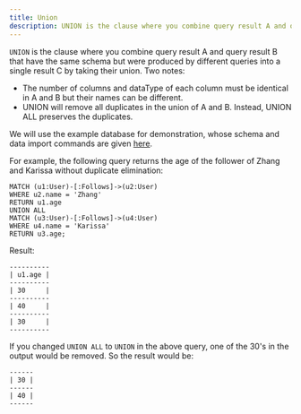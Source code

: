 ```yaml
---
title: Union
description: UNION is the clause where you combine query result A and query result B that have the same schema but were produced by different queries into a single result C by taking their union.
---
```


`UNION` is the clause where you combine query result A and query result B
that have the same schema but were produced by different queries into a single result C
by taking their union. Two notes:

- The number of columns and dataType of each column must be identical in A and B but their names can be different.
- UNION will remove all duplicates in the union of A and B. Instead, UNION ALL preserves the duplicates.

We will use the example database for demonstration, whose schema and data import commands are given [here](../../cypher/query-clauses/example-database).

For example, the following query returns the age of the follower
of Zhang and Karissa without duplicate elimination:

```cypher
MATCH (u1:User)-[:Follows]->(u2:User)
WHERE u2.name = 'Zhang'
RETURN u1.age
UNION ALL
MATCH (u3:User)-[:Follows]->(u4:User)
WHERE u4.name = 'Karissa'
RETURN u3.age;
```
Result:

```
----------
| u1.age |
----------
| 30     |
----------
| 40     |
----------
| 30     |
----------
```

If you changed `UNION ALL` to `UNION` in the above query, one of the 30's in the output
would be removed. So the result would be:

```
------
| 30 |
------
| 40 |
------
```
